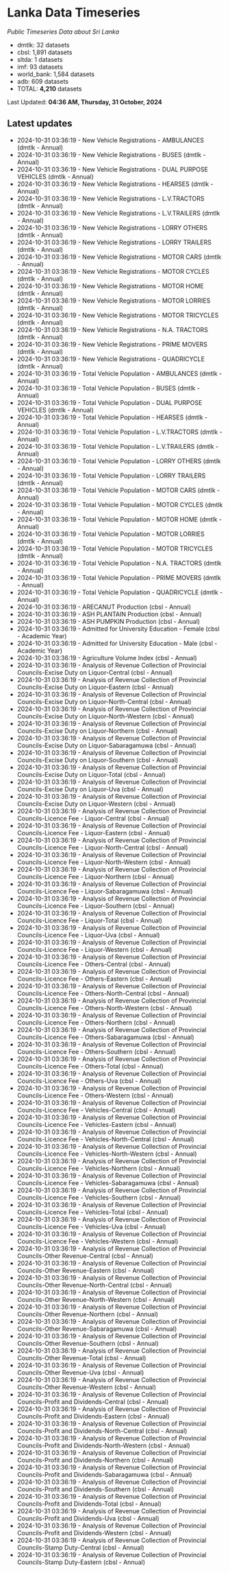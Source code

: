 # Lanka Data Timeseries
*Public Timeseries Data about Sri Lanka*

* dmtlk: 32 datasets
* cbsl: 1,891 datasets
* sltda: 1 datasets
* imf: 93 datasets
* world_bank: 1,584 datasets
* adb: 609 datasets
* TOTAL: **4,210** datasets

Last Updated: **04:36 AM, Thursday, 31 October, 2024**

## Latest updates

* 2024-10-31 03:36:19 - New Vehicle Registrations - AMBULANCES (dmtlk - Annual)
* 2024-10-31 03:36:19 - New Vehicle Registrations - BUSES (dmtlk - Annual)
* 2024-10-31 03:36:19 - New Vehicle Registrations - DUAL PURPOSE VEHICLES (dmtlk - Annual)
* 2024-10-31 03:36:19 - New Vehicle Registrations - HEARSES (dmtlk - Annual)
* 2024-10-31 03:36:19 - New Vehicle Registrations - L.V.TRACTORS (dmtlk - Annual)
* 2024-10-31 03:36:19 - New Vehicle Registrations - L.V.TRAILERS (dmtlk - Annual)
* 2024-10-31 03:36:19 - New Vehicle Registrations - LORRY OTHERS (dmtlk - Annual)
* 2024-10-31 03:36:19 - New Vehicle Registrations - LORRY TRAILERS (dmtlk - Annual)
* 2024-10-31 03:36:19 - New Vehicle Registrations - MOTOR CARS (dmtlk - Annual)
* 2024-10-31 03:36:19 - New Vehicle Registrations - MOTOR CYCLES (dmtlk - Annual)
* 2024-10-31 03:36:19 - New Vehicle Registrations - MOTOR HOME (dmtlk - Annual)
* 2024-10-31 03:36:19 - New Vehicle Registrations - MOTOR LORRIES (dmtlk - Annual)
* 2024-10-31 03:36:19 - New Vehicle Registrations - MOTOR TRICYCLES (dmtlk - Annual)
* 2024-10-31 03:36:19 - New Vehicle Registrations - N.A. TRACTORS (dmtlk - Annual)
* 2024-10-31 03:36:19 - New Vehicle Registrations - PRIME MOVERS (dmtlk - Annual)
* 2024-10-31 03:36:19 - New Vehicle Registrations - QUADRICYCLE (dmtlk - Annual)
* 2024-10-31 03:36:19 - Total Vehicle Population - AMBULANCES (dmtlk - Annual)
* 2024-10-31 03:36:19 - Total Vehicle Population - BUSES (dmtlk - Annual)
* 2024-10-31 03:36:19 - Total Vehicle Population - DUAL PURPOSE VEHICLES (dmtlk - Annual)
* 2024-10-31 03:36:19 - Total Vehicle Population - HEARSES (dmtlk - Annual)
* 2024-10-31 03:36:19 - Total Vehicle Population - L.V.TRACTORS (dmtlk - Annual)
* 2024-10-31 03:36:19 - Total Vehicle Population - L.V.TRAILERS (dmtlk - Annual)
* 2024-10-31 03:36:19 - Total Vehicle Population - LORRY OTHERS (dmtlk - Annual)
* 2024-10-31 03:36:19 - Total Vehicle Population - LORRY TRAILERS (dmtlk - Annual)
* 2024-10-31 03:36:19 - Total Vehicle Population - MOTOR CARS (dmtlk - Annual)
* 2024-10-31 03:36:19 - Total Vehicle Population - MOTOR CYCLES (dmtlk - Annual)
* 2024-10-31 03:36:19 - Total Vehicle Population - MOTOR HOME (dmtlk - Annual)
* 2024-10-31 03:36:19 - Total Vehicle Population - MOTOR LORRIES (dmtlk - Annual)
* 2024-10-31 03:36:19 - Total Vehicle Population - MOTOR TRICYCLES (dmtlk - Annual)
* 2024-10-31 03:36:19 - Total Vehicle Population - N.A. TRACTORS (dmtlk - Annual)
* 2024-10-31 03:36:19 - Total Vehicle Population - PRIME MOVERS (dmtlk - Annual)
* 2024-10-31 03:36:19 - Total Vehicle Population - QUADRICYCLE (dmtlk - Annual)
* 2024-10-31 03:36:19 - ARECANUT Production (cbsl - Annual)
* 2024-10-31 03:36:19 - ASH PLANTAIN Production (cbsl - Annual)
* 2024-10-31 03:36:19 - ASH PUMPKIN Production (cbsl - Annual)
* 2024-10-31 03:36:19 - Admitted for University Education - Female (cbsl - Academic Year)
* 2024-10-31 03:36:19 - Admitted for University Education - Male (cbsl - Academic Year)
* 2024-10-31 03:36:19 - Agriculture Volume Index (cbsl - Annual)
* 2024-10-31 03:36:19 - Analysis of Revenue Collection of Provincial Councils-Excise Duty on Liquor-Central (cbsl - Annual)
* 2024-10-31 03:36:19 - Analysis of Revenue Collection of Provincial Councils-Excise Duty on Liquor-Eastern (cbsl - Annual)
* 2024-10-31 03:36:19 - Analysis of Revenue Collection of Provincial Councils-Excise Duty on Liquor-North-Central (cbsl - Annual)
* 2024-10-31 03:36:19 - Analysis of Revenue Collection of Provincial Councils-Excise Duty on Liquor-North-Western (cbsl - Annual)
* 2024-10-31 03:36:19 - Analysis of Revenue Collection of Provincial Councils-Excise Duty on Liquor-Northern (cbsl - Annual)
* 2024-10-31 03:36:19 - Analysis of Revenue Collection of Provincial Councils-Excise Duty on Liquor-Sabaragamuwa (cbsl - Annual)
* 2024-10-31 03:36:19 - Analysis of Revenue Collection of Provincial Councils-Excise Duty on Liquor-Southern (cbsl - Annual)
* 2024-10-31 03:36:19 - Analysis of Revenue Collection of Provincial Councils-Excise Duty on Liquor-Total (cbsl - Annual)
* 2024-10-31 03:36:19 - Analysis of Revenue Collection of Provincial Councils-Excise Duty on Liquor-Uva (cbsl - Annual)
* 2024-10-31 03:36:19 - Analysis of Revenue Collection of Provincial Councils-Excise Duty on Liquor-Western (cbsl - Annual)
* 2024-10-31 03:36:19 - Analysis of Revenue Collection of Provincial Councils-Licence Fee - Liquor-Central (cbsl - Annual)
* 2024-10-31 03:36:19 - Analysis of Revenue Collection of Provincial Councils-Licence Fee - Liquor-Eastern (cbsl - Annual)
* 2024-10-31 03:36:19 - Analysis of Revenue Collection of Provincial Councils-Licence Fee - Liquor-North-Central (cbsl - Annual)
* 2024-10-31 03:36:19 - Analysis of Revenue Collection of Provincial Councils-Licence Fee - Liquor-North-Western (cbsl - Annual)
* 2024-10-31 03:36:19 - Analysis of Revenue Collection of Provincial Councils-Licence Fee - Liquor-Northern (cbsl - Annual)
* 2024-10-31 03:36:19 - Analysis of Revenue Collection of Provincial Councils-Licence Fee - Liquor-Sabaragamuwa (cbsl - Annual)
* 2024-10-31 03:36:19 - Analysis of Revenue Collection of Provincial Councils-Licence Fee - Liquor-Southern (cbsl - Annual)
* 2024-10-31 03:36:19 - Analysis of Revenue Collection of Provincial Councils-Licence Fee - Liquor-Total (cbsl - Annual)
* 2024-10-31 03:36:19 - Analysis of Revenue Collection of Provincial Councils-Licence Fee - Liquor-Uva (cbsl - Annual)
* 2024-10-31 03:36:19 - Analysis of Revenue Collection of Provincial Councils-Licence Fee - Liquor-Western (cbsl - Annual)
* 2024-10-31 03:36:19 - Analysis of Revenue Collection of Provincial Councils-Licence Fee - Others-Central (cbsl - Annual)
* 2024-10-31 03:36:19 - Analysis of Revenue Collection of Provincial Councils-Licence Fee - Others-Eastern (cbsl - Annual)
* 2024-10-31 03:36:19 - Analysis of Revenue Collection of Provincial Councils-Licence Fee - Others-North-Central (cbsl - Annual)
* 2024-10-31 03:36:19 - Analysis of Revenue Collection of Provincial Councils-Licence Fee - Others-North-Western (cbsl - Annual)
* 2024-10-31 03:36:19 - Analysis of Revenue Collection of Provincial Councils-Licence Fee - Others-Northern (cbsl - Annual)
* 2024-10-31 03:36:19 - Analysis of Revenue Collection of Provincial Councils-Licence Fee - Others-Sabaragamuwa (cbsl - Annual)
* 2024-10-31 03:36:19 - Analysis of Revenue Collection of Provincial Councils-Licence Fee - Others-Southern (cbsl - Annual)
* 2024-10-31 03:36:19 - Analysis of Revenue Collection of Provincial Councils-Licence Fee - Others-Total (cbsl - Annual)
* 2024-10-31 03:36:19 - Analysis of Revenue Collection of Provincial Councils-Licence Fee - Others-Uva (cbsl - Annual)
* 2024-10-31 03:36:19 - Analysis of Revenue Collection of Provincial Councils-Licence Fee - Others-Western (cbsl - Annual)
* 2024-10-31 03:36:19 - Analysis of Revenue Collection of Provincial Councils-Licence Fee - Vehicles-Central (cbsl - Annual)
* 2024-10-31 03:36:19 - Analysis of Revenue Collection of Provincial Councils-Licence Fee - Vehicles-Eastern (cbsl - Annual)
* 2024-10-31 03:36:19 - Analysis of Revenue Collection of Provincial Councils-Licence Fee - Vehicles-North-Central (cbsl - Annual)
* 2024-10-31 03:36:19 - Analysis of Revenue Collection of Provincial Councils-Licence Fee - Vehicles-North-Western (cbsl - Annual)
* 2024-10-31 03:36:19 - Analysis of Revenue Collection of Provincial Councils-Licence Fee - Vehicles-Northern (cbsl - Annual)
* 2024-10-31 03:36:19 - Analysis of Revenue Collection of Provincial Councils-Licence Fee - Vehicles-Sabaragamuwa (cbsl - Annual)
* 2024-10-31 03:36:19 - Analysis of Revenue Collection of Provincial Councils-Licence Fee - Vehicles-Southern (cbsl - Annual)
* 2024-10-31 03:36:19 - Analysis of Revenue Collection of Provincial Councils-Licence Fee - Vehicles-Total (cbsl - Annual)
* 2024-10-31 03:36:19 - Analysis of Revenue Collection of Provincial Councils-Licence Fee - Vehicles-Uva (cbsl - Annual)
* 2024-10-31 03:36:19 - Analysis of Revenue Collection of Provincial Councils-Licence Fee - Vehicles-Western (cbsl - Annual)
* 2024-10-31 03:36:19 - Analysis of Revenue Collection of Provincial Councils-Other Revenue-Central (cbsl - Annual)
* 2024-10-31 03:36:19 - Analysis of Revenue Collection of Provincial Councils-Other Revenue-Eastern (cbsl - Annual)
* 2024-10-31 03:36:19 - Analysis of Revenue Collection of Provincial Councils-Other Revenue-North-Central (cbsl - Annual)
* 2024-10-31 03:36:19 - Analysis of Revenue Collection of Provincial Councils-Other Revenue-North-Western (cbsl - Annual)
* 2024-10-31 03:36:19 - Analysis of Revenue Collection of Provincial Councils-Other Revenue-Northern (cbsl - Annual)
* 2024-10-31 03:36:19 - Analysis of Revenue Collection of Provincial Councils-Other Revenue-Sabaragamuwa (cbsl - Annual)
* 2024-10-31 03:36:19 - Analysis of Revenue Collection of Provincial Councils-Other Revenue-Southern (cbsl - Annual)
* 2024-10-31 03:36:19 - Analysis of Revenue Collection of Provincial Councils-Other Revenue-Total (cbsl - Annual)
* 2024-10-31 03:36:19 - Analysis of Revenue Collection of Provincial Councils-Other Revenue-Uva (cbsl - Annual)
* 2024-10-31 03:36:19 - Analysis of Revenue Collection of Provincial Councils-Other Revenue-Western (cbsl - Annual)
* 2024-10-31 03:36:19 - Analysis of Revenue Collection of Provincial Councils-Profit and Dividends-Central (cbsl - Annual)
* 2024-10-31 03:36:19 - Analysis of Revenue Collection of Provincial Councils-Profit and Dividends-Eastern (cbsl - Annual)
* 2024-10-31 03:36:19 - Analysis of Revenue Collection of Provincial Councils-Profit and Dividends-North-Central (cbsl - Annual)
* 2024-10-31 03:36:19 - Analysis of Revenue Collection of Provincial Councils-Profit and Dividends-North-Western (cbsl - Annual)
* 2024-10-31 03:36:19 - Analysis of Revenue Collection of Provincial Councils-Profit and Dividends-Northern (cbsl - Annual)
* 2024-10-31 03:36:19 - Analysis of Revenue Collection of Provincial Councils-Profit and Dividends-Sabaragamuwa (cbsl - Annual)
* 2024-10-31 03:36:19 - Analysis of Revenue Collection of Provincial Councils-Profit and Dividends-Southern (cbsl - Annual)
* 2024-10-31 03:36:19 - Analysis of Revenue Collection of Provincial Councils-Profit and Dividends-Total (cbsl - Annual)
* 2024-10-31 03:36:19 - Analysis of Revenue Collection of Provincial Councils-Profit and Dividends-Uva (cbsl - Annual)
* 2024-10-31 03:36:19 - Analysis of Revenue Collection of Provincial Councils-Profit and Dividends-Western (cbsl - Annual)
* 2024-10-31 03:36:19 - Analysis of Revenue Collection of Provincial Councils-Stamp Duty-Central (cbsl - Annual)
* 2024-10-31 03:36:19 - Analysis of Revenue Collection of Provincial Councils-Stamp Duty-Eastern (cbsl - Annual)